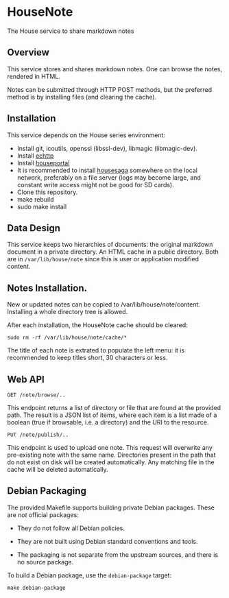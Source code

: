 # HouseNote

The House service to share markdown notes

## Overview

This service stores and shares markdown notes. One can browse the notes, rendered in HTML.

Notes can be submitted through HTTP POST methods, but the preferred method is by installing files (and clearing the cache).

## Installation

This service depends on the House series environment:

* Install git, icoutils, openssl (libssl-dev), libmagic (libmagic-dev).
* Install [echttp](https://github.com/pascal-fb-martin/echttp)
* Install [houseportal](https://github.com/pascal-fb-martin/houseportal)
* It is recommended to install [housesaga](https://github.com/pascal-fb-martin/housesaga) somewhere on the local network, preferably on a file server (logs may become large, and constant write access might not be good for SD cards).
* Clone this repository.
* make rebuild
* sudo make install

## Data Design

This service keeps two hierarchies of documents: the original markdown document in a private directory. An HTML cache in a public directory. Both are in `/var/lib/house/note` since this is user or application modified content.

## Notes Installation.

New or updated notes can be copied to /var/lib/house/note/content. Installing a whole directory tree is allowed.

After each installation, the HouseNote cache should be cleared:

```
sudo rm -rf /var/lib/house/note/cache/*
```

The title of each note is extrated to populate the left menu: it is recommended to keep titles short, 30 characters or less.

## Web API

```
GET /note/browse/..
```

This endpoint returns a list of directory or file that are found at the provided path. The result is a JSON list of items, where each item is a list made of a boolean (true if browsable, i.e. a directory) and the URI to the resource.

```
PUT /note/publish/..
```

This endpoint is used to upload one note. This request will overwrite any pre-existing note with the same name. Directories present in the path that do not exist on disk will be created automatically. Any matching file in the cache will be deleted automatically.

## Debian Packaging

The provided Makefile supports building private Debian packages. These are _not_ official packages:

- They do not follow all Debian policies.

- They are not built using Debian standard conventions and tools.

- The packaging is not separate from the upstream sources, and there is
  no source package.

To build a Debian package, use the `debian-package` target:

```
make debian-package
```

